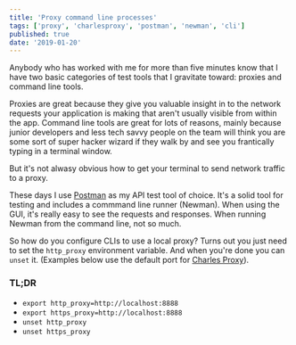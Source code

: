 ```yaml
---
title: 'Proxy command line processes'
tags: ['proxy', 'charlesproxy', 'postman', 'newman', 'cli']
published: true
date: '2019-01-20'
---
```

Anybody who has worked with me for more than five minutes know that I have two 
basic categories of test tools that I gravitate toward: proxies and command line
tools.

Proxies are great because they give you valuable insight in to the network requests
your application is making that aren't usually visible from within the app. Command line
tools are great for lots of reasons, mainly because junior developers and less tech savvy
people on the team will think you are some sort of super hacker wizard if they walk by and see
you frantically typing in a terminal window.

But it's not alwasy obvious how to get your terminal to send network traffic to a proxy.

These days I use [Postman](https://www.getpostman.com/) as my API test tool of choice. It's
a solid tool for testing and includes a commmand line runner (Newman). When using the GUI,
it's really easy to see the requests and responses. When running Newman from the command line, not
so much.

So how do you configure CLIs to use a local proxy? Turns out you just need to set the `http_proxy`
environment variable. And when you're done you can `unset` it. (Examples below use the default port for [Charles Proxy](https://www.charlesproxy.com/)).

### TL;DR
* `export http_proxy=http://localhost:8888`
* `export https_proxy=http://localhost:8888`
* `unset http_proxy`
* `unset https_proxy`